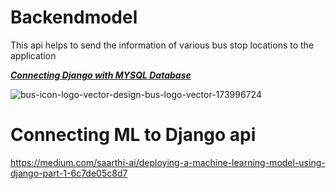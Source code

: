 # Backendmodel
This api helps to send the information of various bus stop locations to the application

**_[Connecting Django with MYSQL Database](https://studygyaan.com/django/how-to-use-mysql-database-with-django-project)_**

![bus-icon-logo-vector-design-bus-logo-vector-173996724](https://user-images.githubusercontent.com/85349550/222978327-addb7af9-46ed-48aa-b3eb-a3f7b05b1e53.jpg)


# Connecting ML to Django api
https://medium.com/saarthi-ai/deploying-a-machine-learning-model-using-django-part-1-6c7de05c8d7

